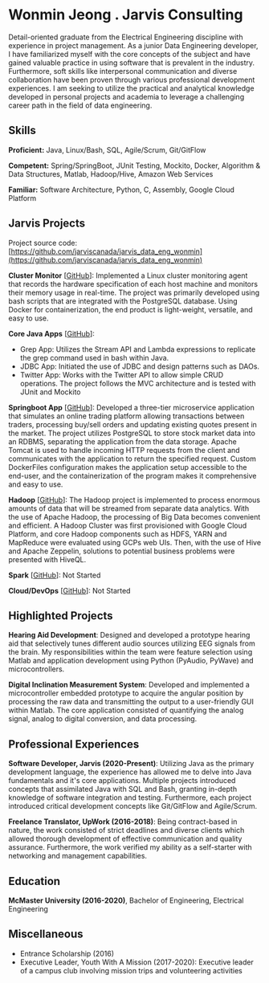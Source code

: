# Wonmin Jeong . Jarvis Consulting

Detail-oriented graduate from the Electrical Engineering discipline with experience in project management. As a junior Data Engineering developer, I have familiarized myself with the core concepts of the subject and have gained valuable practice in using software that is prevalent in the industry. Furthermore, soft skills like interpersonal communication and diverse collaboration have been proven through  various professional development experiences. I am seeking to utilize the practical and analytical knowledge developed in personal projects and academia to leverage a challenging career path in the field of data engineering.

## Skills

**Proficient:** Java, Linux/Bash, SQL, Agile/Scrum, Git/GitFlow

**Competent:** Spring/SpringBoot, JUnit Testing, Mockito, Docker, Algorithm & Data Structures, Matlab, Hadoop/Hive, Amazon Web Services

**Familiar:** Software Architecture, Python, C, Assembly, Google Cloud Platform

## Jarvis Projects

Project source code: [https://github.com/jarviscanada/jarvis_data_eng_wonmin](https://github.com/jarviscanada/jarvis_data_eng_wonmin)


**Cluster Monitor** [[GitHub](https://github.com/jarviscanada/jarvis_data_eng_wonmin/tree/master/linux_sql)]: Implemented a Linux cluster monitoring agent that records the hardware specification of each host machine and monitors their memory usage in real-time. The project was primarily developed using bash scripts that are integrated with the PostgreSQL database. Using Docker for containerization, the end product is light-weight, versatile, and easy to use.

**Core Java Apps** [[GitHub](https://github.com/jarviscanada/jarvis_data_eng_wonmin/tree/master/core_java)]:
      
  - Grep App: Utilizes the Stream API and Lambda expressions to replicate the grep command used in bash within Java.
  - JDBC App: Initiated the use of JDBC and design patterns such as DAOs.
  - Twitter App:  Works with the Twitter API to allow simple CRUD operations. The project follows the MVC architecture and is tested with JUnit and Mockito

**Springboot App** [[GitHub](https://github.com/jarviscanada/jarvis_data_eng_wonmin/tree/master/springboot)]: Developed a three-tier microservice application that simulates an online trading platform allowing transactions between traders, processing buy/sell orders and updating existing quotes present in the market. The project utilizes PostgreSQL to store stock market data into an RDBMS, separating the application from the data storage. Apache Tomcat is used to handle incoming HTTP requests from the client and communicates with the application to return the specified request. Custom DockerFiles configuration makes the application setup accessible to the end-user, and the containerization of the program makes it comprehensive and easy to use.

**Hadoop** [[GitHub](https://github.com/jarviscanada/jarvis_data_eng_wonmin/tree/master/hadoop)]: The Hadoop project is implemented to process enormous amounts of data that will be streamed from separate data analytics. With the use of Apache Hadoop, the processing of Big Data becomes convenient and efficient. A Hadoop Cluster was first provisioned with Google Cloud Platform, and core Hadoop components such as HDFS, YARN and MapReduce were evaluated using GCPs web UIs. Then, with the use of Hive and Apache Zeppelin, solutions to potential business problems were presented with HiveQL.

**Spark** [[GitHub](https://github.com/jarviscanada/jarvis_data_eng_wonmin/tree/master/spark)]: Not Started

**Cloud/DevOps** [[GitHub](https://github.com/jarviscanada/jarvis_data_eng_wonmin/tree/master/cloud_devops)]: Not Started


## Highlighted Projects
**Hearing Aid Development**: Designed and developed a prototype hearing aid that selectively tunes different audio sources utilizing EEG signals from the brain. My responsibilities within the team were feature selection using Matlab and application development using Python (PyAudio, PyWave) and microcontrollers.

**Digital Inclination Measurement System**: Developed and implemented a microcontroller embedded prototype to acquire the angular position by processing the raw data and transmitting the output to a user-friendly GUI within Matlab. The core application consisted of quantifying the analog signal, analog to digital conversion, and data processing.


## Professional Experiences

**Software Developer, Jarvis (2020-Present)**: Utilizing Java as the primary development language, the experience has allowed me to delve into Java fundamentals and it's core applications. Multiple projects introduced concepts that assimilated Java with SQL and Bash, granting in-depth knowledge of software integration and testing. Furthermore, each project introduced critical development concepts like Git/GitFlow and Agile/Scrum.

**Freelance Translator, UpWork (2016-2018)**: Being contract-based in nature, the work consisted of strict deadlines and diverse clients which allowed thorough development of effective communication and quality assurance. Furthermore, the work verified my ability as a self-starter with networking and management capabilities.


## Education
**McMaster University (2016-2020)**, Bachelor of Engineering, Electrical Engineering


## Miscellaneous
- Entrance Scholarship (2016)
- Executive Leader, Youth With A Mission (2017-2020): Executive leader of a campus club involving mission trips and volunteering activities
